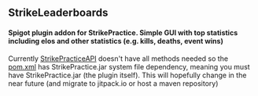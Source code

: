 ## StrikeLeaderboards
#### Spigot plugin addon for StrikePractice. Simple GUI with top statistics including elos and other statistics (e.g. kills, deaths, event wins)

Currently [StrikePracticeAPI](https://github.com/toppev/StrikePracticeAPI/ "StrikePracticeAPI repository") doesn't have all methods needed so the [pom.xml](https://github.com/toppev/StrikeLeaderboards/blob/213cfee1a9790bad68a2661f2da2edd40a8483ae/pom.xml#L53) has StrikePractice.jar system file dependency, meaning you must have StrikePractice.jar (the plugin itself).
This will hopefully change in the near future (and migrate to jitpack.io or host a maven repository)
